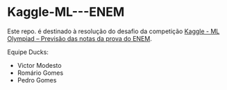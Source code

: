 # Kaggle-ML---ENEM

Este repo. é destinado à resolução do desafio da competição [Kaggle - ML Olympiad – Previsão das notas da prova do ENEM](https://www.kaggle.com/c/qualityeducation).

Equipe Ducks:
- Victor Modesto
- Romário Gomes
- Pedro Gomes
